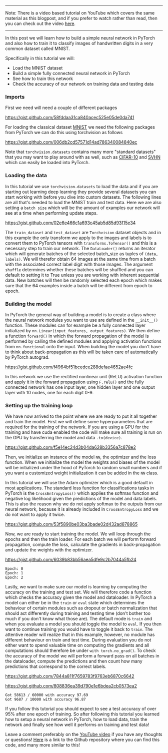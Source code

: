 ***
Note: There is a video based tutorial on YouTube which covers the same material as this blogpost, and if you prefer to watch rather than read, then you can check out the video [here](https://www.youtube.com/watch?v=Jy4wM2X21u0).
***

In this post we will learn how to build a simple neural network in PyTorch and also how to train it
to classify images of handwritten digits in a very common dataset called MNIST.

Specifically in this tutorial we will:
* Load the  MNIST dataset
* Build a simple fully connected neural network in PyTorch
* See how to train this network
* Check the accuracy of our network on training data and testing data

### Imports
First we need will need a couple of different packages


https://gist.github.com/58fddaa31ca840acec525e05de0da741

For loading the classical dataset [MNIST](https://pytorch.org/docs/stable/torchvision/datasets.html#mnist) we need the following packages
from PyTorch we can do this using torchvision as follows


https://gist.github.com/006db2cd57571d14ad786340084840ec

Note that `torchvision.datasets` contains many more "standard datasets" that you may want to play
around with as well,
such as [CIFAR-10](https://pytorch.org/docs/stable/torchvision/datasets.html#cifar) and [SVHN](https://pytorch.org/docs/stable/torchvision/datasets.html#svhn) which can easily be loaded into PyTorch.  

### Loading the data
In this tutorial we use `torchvision.datasets` to load the data and if you are starting out learning deep
learning they provide several datasets you can start working with before you dive into 
custom datasets. The following lines are all that's needed to load the MNIST train and test data. Here we are also setting a `batch size` which will be the amount of examples our network will see at a time when performing update steps.


https://gist.github.com/02e6e466c1a693c45ab5d85d93f15e34

The `train_dataset` and `test_dataset` are `Torchvision` dataset objects and in this example the only transform we apply to the images and labels is to convert them to PyTorch tensors with `transforms.ToTensor()` and this is a necessary step to train our network. The `DataLoader()` returns an iterator which will generate batches of the selected batch_size as tuples of `(data, labels)`. We will therefor obtain 64 images at the same time from a batch with the associated correct label digit with those images. The argument `shuffle` determines whether these batches will be shuffled and you can default to setting it to True unless you are working with inherent sequential data. New batches will then be randomly selected each epoch which makes sure that the 64 examples inside a batch will be different from epoch to epoch.

### Building the model
In PyTorch the general way of building a model is to create a class where the neural network modules you want to use
are defined in the `__init__()` function. These modules can for example be a fully connected layer initialized by 
`nn.Linear(input_features, output_features)`. We then define a function `forward()` in which the forward
propagation of the model is performed by calling the defined modules and applying activation functions from `nn.functional` onto the input. When building the model you don't have to think about back-propagation as 
this will be taken care of automatically by PyTorch autograd.


https://gist.github.com/f4964bf51bcedce288defae4652ae4fc

In this network we use the rectified nonlinear unit (ReLU) activation function and apply it in the forward propagation using ```F.relu()``` and the fully connected network has one input layer, one hidden layer and one output layer with 10 nodes, one for each digit 0-9.

### Setting up the training loop
We have now arrived to the point where we are ready to put it all together and
train the model. First we will define some hyperparameters that are required
for the training of the network. If you are using a GPU for the training and have 
cuda enabled the code will make sure all training is run on the GPU by 
transferring the model and data `.to(device)`.



https://gist.github.com/f5e14ec24d3b04da628b3356a7c878e2

Then, we initialize an instance of the model `NN`, the optimizer and the loss function.
When we initialize the model the weights and biases of the model will be initialized
under the hood of PyTorch to random small numbers and if you want a customized weight 
initialization it can be added in the `NN` class. 

In this tutorial we will use the Adam optimizer which is a good default in most applications.
The standard loss function for classifications tasks in PyTorch is the `CrossEntropyLoss()`
which applies the softmax function and negative log likelihood given the predictions
of the model and data labels. This is also the reason why we do not apply softmax to the outputs from our neural network, because it is already included in `CrossEntropyLoss` and we do not want to apply it twice.


https://gist.github.com/53f5890be03ba3bade02d432ad878865

Now, we are ready to start training the model. We will loop through the epochs
and then the train loader. For each batch we will perform forward propagation, 
compute the loss, calculate the gradients in back-propagation and update the weights
with the optimizer. 



https://gist.github.com/6039b83bb56aea5dfe9c2b7044a5fb24

    Epoch: 0
    Epoch: 1
    Epoch: 2
    

Lastly, we want to make sure our model is learning by computing the accuracy on
the training and test set. We will therefore code a function which checks the
accuracy given the model and dataloader. In PyTorch a model can either be in the
`train` or `eval` state which determines the behaviour of certain modules such as dropout
or batch normalization that should act differently during training and testing time (don't bother too much if you don't know what those are). 
The default mode is `train` and when you evaluate a model you should toggle the model to
`eval`. If you then want to continue training you would have to toggle it back to `train`.
The attentive reader will realize that in this example, however, no module has different
behaviour on train and test time. During evaluation you do not either want to spend
valuable time on computing the gradients and all computations should therefore be
under `with torch.no_grad()`. To check the accuracy of the model we will perform 
a forward pass on all batches in the dataloader, compute the predictions and then 
count how many predictions that correspond to the correct labels. 


https://gist.github.com/7844a811f7659783f9763eb6870c6642

https://gist.github.com/808836ea39d790e1e6bdea2cb0573ea2

    Got 58613 / 60000 with accuracy 97.69
    Got 9687 / 10000 with accuracy 96.87
    

If you follow this tutorial you should expect to see a test accuracy of over 95% after one epoch of training. So after following this tutorial you learned how to setup a neural network in PyTorch, how to load data, train the network and finally see how well it performs on training and test data! 

Leave a comment preferably on the [YouTube video](https://www.youtube.com/watch?v=Jy4wM2X21u0) if you have any thoughts or questions! [Here](https://github.com/AladdinPersson/machine-learning-collection) is a link to the Github repository where you can find this code, and many more similar to this!